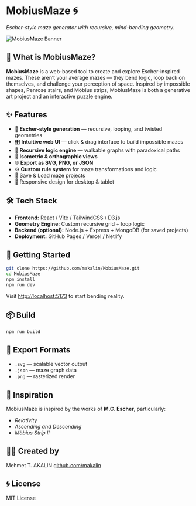 # MobiusMaze 🌀  
*Escher-style maze generator with recursive, mind-bending geometry.*

![MobiusMaze Banner](https://yourdomain.com/assets/banner.png)

## 🎨 What is MobiusMaze?

**MobiusMaze** is a web-based tool to create and explore Escher-inspired mazes. These aren’t your average mazes — they bend logic, loop back on themselves, and challenge your perception of space. Inspired by impossible shapes, Penrose stairs, and Möbius strips, MobiusMaze is both a generative art project and an interactive puzzle engine.

## ✨ Features

- 🧩 **Escher-style generation** — recursive, looping, and twisted geometries
- 🎛️ **Intuitive web UI** — click & drag interface to build impossible mazes
- 🧠 **Recursive logic engine** — walkable graphs with paradoxical paths
- 🎨 **Isometric & orthographic views**
- 🌐 **Export as SVG, PNG, or JSON**
- ⚙️ **Custom rule system** for maze transformations and logic
- 💾 Save & Load maze projects
- 📱 Responsive design for desktop & tablet

## 🛠 Tech Stack

- **Frontend:** React / Vite / TailwindCSS / D3.js
- **Geometry Engine:** Custom recursive grid + loop logic
- **Backend (optional):** Node.js + Express + MongoDB (for saved projects)
- **Deployment:** GitHub Pages / Vercel / Netlify

## 🚀 Getting Started

```bash
git clone https://github.com/makalin/MobiusMaze.git
cd MobiusMaze
npm install
npm run dev
````

Visit [http://localhost:5173](http://localhost:5173) to start bending reality.

## 📦 Build

```bash
npm run build
```

## 📁 Export Formats

* `.svg` — scalable vector output
* `.json` — maze graph data
* `.png` — rasterized render

## 🧠 Inspiration

MobiusMaze is inspired by the works of **M.C. Escher**, particularly:

* *Relativity*
* *Ascending and Descending*
* *Möbius Strip II*

## 🧑‍🎨 Created by

Mehmet T. AKALIN
[github.com/makalin](https://github.com/makalin)

## 🌀 License

MIT License
